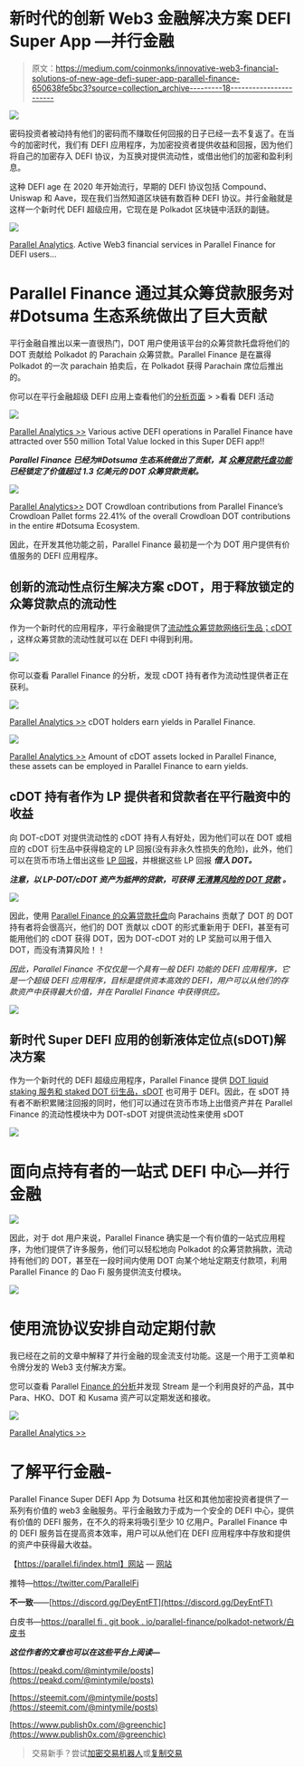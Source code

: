 # 新时代的创新 Web3 金融解决方案 DEFI Super App —并行金融

> 原文：<https://medium.com/coinmonks/innovative-web3-financial-solutions-of-new-age-defi-super-app-parallel-finance-650638fe5bc3?source=collection_archive---------18----------------------->

![](img/7ab54bdb819cfaf269e0a3c8ff2c253e.png)

密码投资者被动持有他们的密码而不赚取任何回报的日子已经一去不复返了。在当今的加密时代，我们有 DEFI 应用程序，为加密投资者提供收益和回报，因为他们将自己的加密存入 DEFI 协议，为互换对提供流动性，或借出他们的加密和盈利利息。

这种 DEFI age 在 2020 年开始流行，早期的 DEFI 协议包括 Compound、Uniswap 和 Aave，现在我们当然知道区块链有数百种 DEFI 协议。并行金融就是这样一个新时代 DEFI 超级应用，它现在是 Polkadot 区块链中活跃的副链。

![](img/2f1331e30fc5f49f62beaf35c3d60a57.png)

[Parallel Analytics](https://analytics.parallel.fi/overview). Active Web3 financial services in Parallel Finance for DEFI users…

# Parallel Finance 通过其众筹贷款服务对#Dotsuma 生态系统做出了巨大贡献

平行金融自推出以来一直很热门，DOT 用户使用该平台的众筹贷款托盘将他们的 DOT 贡献给 Polkadot 的 Parachain 众筹贷款。Parallel Finance 是在赢得 Polkadot 的一次 parachain 拍卖后，在 Polkadot 获得 Parachain 席位后推出的。

你可以在平行金融超级 DEFI 应用上查看他们的[分析页面](https://analytics.parallel.fi/overview) > >看看 DEFI 活动

![](img/e6628d9fc0d204882bd5db4b4e170a4f.png)

[Parallel Analytics >>](https://analytics.parallel.fi/overview) Various active DEFI operations in Parallel Finance have attracted over 550 million Total Value locked in this Super DEFI app!!

***Parallel Finance 已经为#Dotsuma 生态系统做出了贡献，其*** [***众筹贷款托盘功能***](https://analytics.parallel.fi/polkadot/crowdloan) ***已经锁定了价值超过 1.3 亿美元的 DOT 众筹贷款贡献。***

![](img/546b7891224b13aeb9e07b80d63204ad.png)

[Parallel Analytics>>](https://analytics.parallel.fi/polkadot/crowdloan) DOT Crowdloan contributions from Parallel Finance’s Crowdloan Pallet forms 22.41% of the overall Crowdloan DOT contributions in the entire #Dotsuma Ecosystem.

因此，在开发其他功能之前，Parallel Finance 最初是一个为 DOT 用户提供有价值服务的 DEFI 应用程序。

## 创新的流动性点衍生解决方案 cDOT，用于释放锁定的众筹贷款点的流动性

作为一个新时代的应用程序，平行金融提供了[流动性众筹贷款网络衍生品；cDOT](/@kikctikcy/more-rewards-for-lp-providers-with-the-yield-money-market-functions-of-parallel-finance-452834f737a3) ，这样众筹贷款的流动性就可以在 DEFI 中得到利用。

![](img/137bc7d7292d381c9b7747924f031775.png)

你可以查看 Parallel Finance 的分析，发现 cDOT 持有者作为流动性提供者正在获利。

![](img/5e640705c54676f1229c7e2b1639af5c.png)

[Parallel Analytics >>](https://analytics.parallel.fi/amm) cDOT holders earn yields in Parallel Finance.

![](img/71c721c0f5cd9dd75531d8e37fc41186.png)

[Parallel Analytics >>](https://analytics.parallel.fi/yield) Amount of cDOT assets locked in Parallel Finance, these assets can be employed in Parallel Finance to earn yields.

## cDOT 持有者作为 LP 提供者和贷款者在平行融资中的收益

向 DOT-cDOT 对提供流动性的 cDOT 持有人有好处，因为他们可以在 DOT 或相应的 cDOT 衍生品中获得稳定的 LP 回报(没有非永久性损失的危险)，此外，他们可以在货币市场上借出这些 [LP 回报](/@kikctikcy/more-rewards-for-lp-providers-with-the-yield-money-market-functions-of-parallel-finance-452834f737a3)，并根据这些 LP 回报 ***借入 DOT。***

***注意，以 LP-DOT/cDOT 资产为抵押的贷款，可获得*** [***无清算风险的 DOT 贷款***](/@kikctikcy/liquidation-risk-free-dot-loans-using-your-cdot-assets-as-collateral-in-parallel-finance-8aed8cb6f46f) ***。***

![](img/8e7f2740f0e43ba2daa2cba954722749.png)

因此，使用 [Parallel Finance 的众筹贷款托盘](/@kikctikcy/parallel-finance-expands-its-utility-with-defi-functions-having-initiated-in-the-platform-9f4f5ee14897)向 Parachains 贡献了 DOT 的 DOT 持有者将会很高兴，他们的 DOT 贡献以 cDOT 的形式重新用于 DEFI，甚至有可能用他们的 cDOT 获得 DOT，因为 DOT-cDOT 对的 LP 奖励可以用于借入 DOT，而没有清算风险！！

*因此，Parallel Finance 不仅仅是一个具有一般 DEFI 功能的 DEFI 应用程序，它是一个超级 DEFI 应用程序，目标是提供资本高效的 DEFI，用户可以从他们的存款资产中获得最大价值，并在 Parallel Finance 中获得供应。*

![](img/07ca75cf73abe45709cd30ae5d54b40d.png)

## 新时代 Super DEFI 应用的创新液体定位点(sDOT)解决方案

作为一个新时代的 DEFI 超级应用程序，Parallel Finance 提供 [DOT liquid staking 服务和 staked DOT 衍生品，sDOT](/coinmonks/liquid-staked-sdot-accrues-staking-rewards-which-can-be-used-in-parallel-finances-defi-ecosystem-f823b14967cb) 也可用于 DEFI。因此，在 sDOT 持有者不断积累赌注回报的同时，他们可以通过在货币市场上出借资产并在 Parallel Finance 的流动性模块中为 DOT-sDOT 对提供流动性来使用 sDOT

![](img/1408a7a468b77a7890a595158463e03c.png)

# 面向点持有者的一站式 DEFI 中心—并行金融

![](img/0cb3314426bfcb4551d13f7e845c504e.png)

因此，对于 dot 用户来说，Parallel Finance 确实是一个有价值的一站式应用程序，为他们提供了许多服务，他们可以轻松地向 Polkadot 的众筹贷款捐款，流动持有他们的 DOT，甚至在一段时间内使用 DOT 向某个地址定期支付款项，利用 Parallel Finance 的 Dao Fi 服务提供流支付模块。

![](img/381f607ff8bc7b0dea949d91d51f05e3.png)

# 使用流协议安排自动定期付款

我已经在之前的文章中解释了并行金融的现金流支付功能。这是一个用于工资单和令牌分发的 Web3 支付解决方案。

您可以查看 Parallel [Finance 的分析](https://analytics.parallel.fi/stream)并发现 Stream 是一个利用良好的产品，其中 Para、HKO、DOT 和 Kusama 资产可以定期发送和接收。

![](img/4c1336386dc0e2b9833934179a3d7ed2.png)

[Parallel Analytics >>](https://analytics.parallel.fi/stream)

# **了解平行金融-**

Parallel Finance Super DEFI App 为 Dotsuma 社区和其他加密投资者提供了一系列有价值的 web3 金融服务。平行金融致力于成为一个安全的 DEFI 中心，提供有价值的 DEFI 服务，在不久的将来将吸引至少 10 亿用户。Parallel Finance 中的 DEFI 服务旨在提高资本效率，用户可以从他们在 DEFI 应用程序中存放和提供的资产中获得最大收益。

【https://parallel.fi/index.html】网站 — [网站](https://parallel.fi/index.html)

推特—https://twitter.com/ParallelFi

**不一致**——[https://discord.gg/DeyEntFT](https://discord.gg/DeyEntFT)

白皮书—[https://parallel fi . git book . io/parallel-finance/polkadot-network/白皮书](https://parallelfi.gitbook.io/parallel-finance/polkadot-network/white-paper)

***这位作者的文章也可以在这些平台上阅读—***

[https://peakd.com/@mintymile/posts](https://peakd.com/@mintymile/posts)

[https://steemit.com/@mintymile/posts](https://steemit.com/@mintymile/posts)

[https://www.publish0x.com/@greenchic](https://www.publish0x.com/@greenchic)

> 交易新手？尝试[加密交易机器人](/coinmonks/crypto-trading-bot-c2ffce8acb2a)或[复制交易](/coinmonks/top-10-crypto-copy-trading-platforms-for-beginners-d0c37c7d698c)